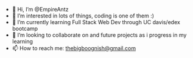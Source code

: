 - 👋 Hi, I’m @EmpireAntz
- 👀 I’m interested in lots of things, coding is one of them :)
- 🌱 I’m currently learning Full Stack Web Dev through UC davis/edex bootcamp 
- 💞️ I’m looking to collaborate on and future projects as i progress in my learning 
- 📫 How to reach me: thebigboognish@gmail.com

<!---
EmpireAntz/EmpireAntz is a ✨ special ✨ repository because its `README.md` (this file) appears on your GitHub profile.
You can click the Preview link to take a look at your changes.
--->

